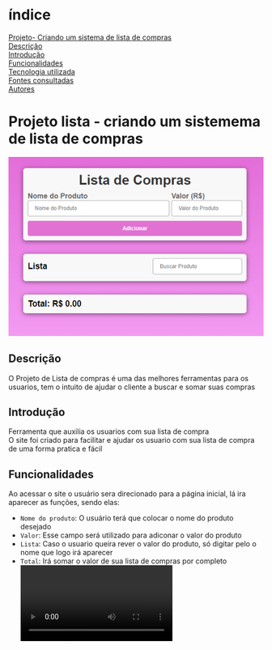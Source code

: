 # índice

[Projeto- Criando um sistema de lista de compras](#projeto---criando-lista-de-compra)  
[Descrição](#descri%C3%A7%C3%A3o)  
[Introdução](#introdu%C3%A7%C3%A3o)  
[Funcionalidades](#funcionalidades)  
[Tecnologia utilizada](#tecnologia-utilizadas)  
[Fontes consultadas](#fontes-consultadas)  
[Autores](#autores)  
# Projeto lista - criando um sistemema de lista de compras
![image info](img/tela.png) 
## Descrição
O Projeto de Lista de compras é uma das melhores ferramentas para os usuarios, tem o intuito de ajudar o cliente a buscar e somar suas compras 
## Introdução
Ferramenta que auxilia os usuarios com sua lista de compra  
O site foi criado para facilitar e ajudar os usuario com sua lista de compra de uma forma pratica e fácil 
## Funcionalidades
Ao acessar o site o usuário sera direcionado para a página inicial, lá ira aparecer as funções, sendo elas: 
 - `Nome do produto`: O usuário terá que colocar o nome do produto desejado  
 - `Valor`: Esse campo será utilizado para adiconar o valor do produto  
 - `Lista`: Caso o usuario queira rever o valor do produto, só digitar pelo o nome que logo irá aparecer 
 - `Total`: Irá somar o valor de sua lista de compras por completo
 ![image info](img/gif.mp4)